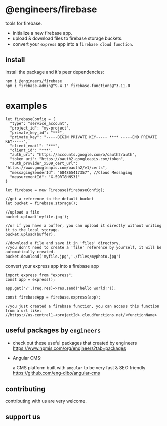 # @engineers/firebase

tools for firebase.

- initialize a new firebase app.
- upload & download files to firebase storage buckets.
- convert your `express` app into a `firebase cloud function`.

## install

install the package and it's peer dependencies:

```
npm i @engineers/firebase
npm i firebase-admin@^9.4.1" firebase-functions@^3.11.0
```

# examples

```
let firebaseConfig = {
  "type": "service_account",
  "project_id": "my-project",
  "private_key_id": "***",
  "private_key": "-----BEGIN PRIVATE KEY----- **** -----END PRIVATE KEY-----",
  "client_email": "***",
  "client_id": "***",
  "auth_uri": "https://accounts.google.com/o/oauth2/auth",
  "token_uri": "https://oauth2.googleapis.com/token",
  "auth_provider_x509_cert_url": "https://www.googleapis.com/oauth2/v1/certs",
  "messagingSenderId": "684865417357", //Cloud Messaging
  "measurementId": "G-59RT8HNS31"
}

let firebase = new Firebase(firebaseConfig);

//get a reference to the default bucket
let bucket = firebase.storage();

//upload a file
bucket.upload('myfile.jpg');

//or if you have a buffer, you can upload it directly without writing it to the local storage.
bucket.upload(buffer);

//download a file and save it in 'files' directory.
//you don't need to create a 'file' reference by yourself, it will be automatically created.
bucket.download('myfile.jpg','./files/myphoto.jpg')
```

convert your express app into a firebase app

```
import express from "express";
const app = express();

app.get('/',(req,res)=>res.send('hello world!'));

const firebaseApp = firebase.express(app);

//you just created a firebase function, you can access this function from a url like:
//https://us-central1-<projectId>.cloudfunctions.net/<functionName>
```

## useful packages by `engineers`

- check out these useful packages that created by engineers
  https://www.npmjs.com/org/engineers?tab=packages

- Angular CMS:

  a CMS platform built with `angular` to be very fast & SEO friendly
  https://github.com/eng-dibo/angular-cms

## contributing

contributing with us are very welcome.

## support us
